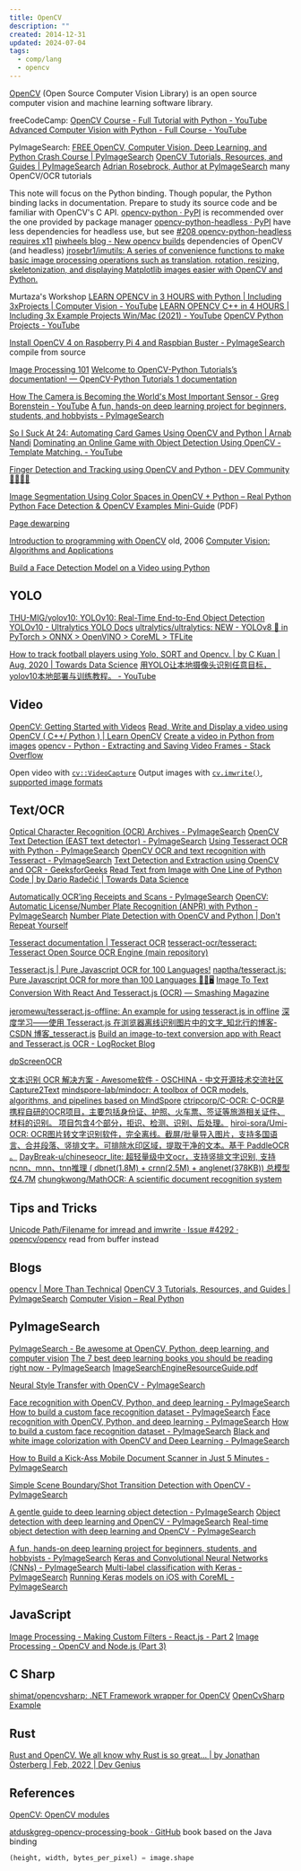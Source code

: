 ```yaml
---
title: OpenCV
description: ""
created: 2014-12-31
updated: 2024-07-04
tags:
  - comp/lang
  - opencv
---
```


[OpenCV](http://opencv.org/) (Open Source Computer Vision Library) is an open source computer vision and machine learning software library.

freeCodeCamp:
[OpenCV Course - Full Tutorial with Python - YouTube](https://www.youtube.com/watch?v=oXlwWbU8l2o)
[Advanced Computer Vision with Python - Full Course - YouTube](https://www.youtube.com/watch?v=01sAkU_NvOY)

PyImageSearch:
[FREE OpenCV, Computer Vision, Deep Learning, and Python Crash Course | PyImageSearch](https://www.pyimagesearch.com/free-opencv-computer-vision-deep-learning-crash-course/)
[OpenCV Tutorials, Resources, and Guides | PyImageSearch](https://www.pyimagesearch.com/opencv-tutorials-resources-guides/)
[Adrian Rosebrock, Author at PyImageSearch](https://www.pyimagesearch.com/author/adrian/) many OpenCV/OCR tutorials

This note will focus on the Python binding. Though popular, the Python binding lacks in documentation. Prepare to study its source code and be familiar with OpenCV's C API.
[opencv-python · PyPI](https://pypi.org/project/opencv-python/) is recommended over the one provided by package manager
[opencv-python-headless · PyPI](https://pypi.org/project/opencv-python-headless/) have less dependencies for headless use, but see [#208 opencv-python-headless requires x11](https://github.com/skvark/opencv-python/issues/208)
[piwheels blog - New opencv builds](https://blog.piwheels.org/new-opencv-builds/) dependencies of OpenCV (and headless)
[jrosebr1/imutils: A series of convenience functions to make basic image processing operations such as translation, rotation, resizing, skeletonization, and displaying Matplotlib images easier with OpenCV and Python.](https://github.com/jrosebr1/imutils)

Murtaza's Workshop
[LEARN OPENCV in 3 HOURS with Python | Including 3xProjects | Computer Vision - YouTube](https://www.youtube.com/watch?v=WQeoO7MI0Bs)
[LEARN OPENCV C++ in 4 HOURS | Including 3x Example Projects Win/Mac (2021) - YouTube](https://www.youtube.com/watch?v=2FYm3GOonhk)
[OpenCV Python Projects - YouTube](https://www.youtube.com/playlist?list=PLMoSUbG1Q_r8jFS04rot-3NzidnV54Z2q)

[Install OpenCV 4 on Raspberry Pi 4 and Raspbian Buster - PyImageSearch](https://www.pyimagesearch.com/2019/09/16/install-opencv-4-on-raspberry-pi-4-and-raspbian-buster/) compile from source

[Image Processing 101](https://codewords.recurse.com/issues/six/image-processing-101)
[Welcome to OpenCV-Python Tutorials’s documentation! — OpenCV-Python Tutorials 1 documentation](https://opencv-python-tutroals.readthedocs.io/en/latest/)

[How The Camera is Becoming the World's Most Important Sensor - Greg Borenstein - YouTube](https://www.youtube.com/watch?v=QLvoCiO5DqU)
[A fun, hands-on deep learning project for beginners, students, and hobbyists - PyImageSearch](https://www.pyimagesearch.com/2018/04/30/a-fun-hands-on-deep-learning-project-for-beginners-students-and-hobbyists/)

[So I Suck At 24: Automating Card Games Using OpenCV and Python | Arnab Nandi](http://arnab.org/blog/so-i-suck-24-automating-card-games-using-opencv-and-python)
[Dominating an Online Game with Object Detection Using OpenCV - Template Matching. - YouTube](https://www.youtube.com/watch?v=vXqKniVe6P8)

[Finger Detection and Tracking using OpenCV and Python - DEV Community 👩‍💻👨‍💻](https://dev.to/amarlearning/finger-detection-and-tracking-using-opencv-and-python-586m)

[Image Segmentation Using Color Spaces in OpenCV + Python – Real Python](https://realpython.com/python-opencv-color-spaces/)
[Python Face Detection & OpenCV Examples Mini-Guide](https://static.realpython.com/guides/python-opencv-examples.pdf) (PDF)

[Page dewarping](https://mzucker.github.io/2016/08/15/page-dewarping.html)

[Introduction to programming with OpenCV](http://www.cs.iit.edu/~agam/cs512/lect-notes/opencv-intro/) old, 2006
[Computer Vision: Algorithms and Applications](http://szeliski.org/Book/)

[Build a Face Detection Model on a Video using Python](https://www.analyticsvidhya.com/blog/2018/12/introduction-face-detection-video-deep-learning-python/)

## YOLO

[THU-MIG/yolov10: YOLOv10: Real-Time End-to-End Object Detection](https://github.com/THU-MIG/yolov10)
[YOLOv10 - Ultralytics YOLO Docs](https://docs.ultralytics.com/models/yolov10/)
[ultralytics/ultralytics: NEW - YOLOv8 🚀 in PyTorch > ONNX > OpenVINO > CoreML > TFLite](https://github.com/ultralytics/ultralytics)

[How to track football players using Yolo, SORT and Opencv. | by C Kuan | Aug, 2020 | Towards Data Science](https://towardsdatascience.com/how-to-track-football-players-using-yolo-sort-and-opencv-6c58f71120b8)
[用YOLO让本地摄像头识别任意目标，yolov10本地部署与训练教程。 - YouTube](https://www.youtube.com/watch?v=7YRJIAIhMpw)

## Video

[OpenCV: Getting Started with Videos](https://docs.opencv.org/master/dd/d43/tutorial_py_video_display.html)
[Read, Write and Display a video using OpenCV ( C++/ Python ) | Learn OpenCV](https://www.learnopencv.com/read-write-and-display-a-video-using-opencv-cpp-python/)
[Create a video in Python from images](http://www.xavierdupre.fr/blog/2016-03-30_nojs.html)
[opencv - Python - Extracting and Saving Video Frames - Stack Overflow](https://stackoverflow.com/questions/33311153/python-extracting-and-saving-video-frames?utm_medium=organic&utm_source=google_rich_qa&utm_campaign=google_rich_qa)

Open video with [`cv::VideoCapture`](https://docs.opencv.org/master/d8/dfe/classcv_1_1VideoCapture.html)
Output images with [`cv.imwrite()`](https://docs.opencv.org/master/d4/da8/group__imgcodecs.html#gabbc7ef1aa2edfaa87772f1202d67e0ce), [supported image formats](https://docs.opencv.org/master/d4/da8/group__imgcodecs.html#ga288b8b3da0892bd651fce07b3bbd3a56)

## Text/OCR

[Optical Character Recognition (OCR) Archives - PyImageSearch](https://pyimagesearch.com/category/optical-character-recognition-ocr/)
[OpenCV Text Detection (EAST text detector) - PyImageSearch](https://www.pyimagesearch.com/2018/08/20/opencv-text-detection-east-text-detector/)
[Using Tesseract OCR with Python - PyImageSearch](https://www.pyimagesearch.com/2017/07/10/using-tesseract-ocr-python/)
[OpenCV OCR and text recognition with Tesseract - PyImageSearch](https://www.pyimagesearch.com/2018/09/17/opencv-ocr-and-text-recognition-with-tesseract/)
[Text Detection and Extraction using OpenCV and OCR - GeeksforGeeks](https://www.geeksforgeeks.org/text-detection-and-extraction-using-opencv-and-ocr/)
[Read Text from Image with One Line of Python Code | by Dario Radečić | Towards Data Science](https://towardsdatascience.com/read-text-from-image-with-one-line-of-python-code-c22ede074cac)

[Automatically OCR’ing Receipts and Scans - PyImageSearch](https://www.pyimagesearch.com/2021/10/27/automatically-ocring-receipts-and-scans/)
[OpenCV: Automatic License/Number Plate Recognition (ANPR) with Python - PyImageSearch](https://pyimagesearch.com/2020/09/21/opencv-automatic-license-number-plate-recognition-anpr-with-python/)
[Number Plate Detection with OpenCV and Python | Don't Repeat Yourself](https://dontrepeatyourself.org/post/number-plate-detection-with-opencv-and-python/)

[Tesseract documentation | Tesseract OCR](https://tesseract-ocr.github.io/)
[tesseract-ocr/tesseract: Tesseract Open Source OCR Engine (main repository)](https://github.com/tesseract-ocr/tesseract)

[Tesseract.js | Pure Javascript OCR for 100 Languages!](https://tesseract.projectnaptha.com/)
[naptha/tesseract.js: Pure Javascript OCR for more than 100 Languages 📖🎉🖥](https://github.com/naptha/tesseract.js)
[Image To Text Conversion With React And Tesseract.js (OCR) — Smashing Magazine](https://www.smashingmagazine.com/2021/06/image-text-conversion-react-tesseract-js-ocr/)

[jeromewu/tesseract.js-offline: An example for using tesseract.js in offline](https://github.com/jeromewu/tesseract.js-offline)
[深度学习——使用 Tesseract.js 在浏览器离线识别图片中的文字\_知北行的博客-CSDN 博客\_tesseract.js](https://blog.csdn.net/qq_35077107/article/details/105341115)
[Build an image-to-text conversion app with React and Tesseract.js OCR - LogRocket Blog](https://blog.logrocket.com/build-image-text-conversion-app-react-tesseractjs/)

[dpScreenOCR](https://danpla.github.io/dpscreenocr/en/)

[文本识别 OCR 解决方案 - Awesome软件 - OSCHINA - 中文开源技术交流社区](https://www.oschina.net/project/awesome?columnId=62)
[Capture2Text](https://capture2text.sourceforge.net/)
[mindspore-lab/mindocr: A toolbox of OCR models, algorithms, and pipelines based on MindSpore](https://github.com/mindspore-lab/mindocr)
[ctripcorp/C-OCR: C-OCR是携程自研的OCR项目，主要包括身份证、护照、火车票、签证等旅游相关证件、材料的识别。 项目包含4个部分，拒识、检测、识别、后处理。](https://github.com/ctripcorp/C-OCR)
[hiroi-sora/Umi-OCR: OCR图片转文字识别软件，完全离线。截屏/批量导入图片，支持多国语言、合并段落、竖排文字。可排除水印区域，提取干净的文本。基于 PaddleOCR 。](https://github.com/hiroi-sora/Umi-OCR)
[DayBreak-u/chineseocr_lite: 超轻量级中文ocr，支持竖排文字识别, 支持ncnn、mnn、tnn推理 ( dbnet(1.8M) + crnn(2.5M) + anglenet(378KB)) 总模型仅4.7M](https://github.com/DayBreak-u/chineseocr_lite)
[chungkwong/MathOCR: A scientific document recognition system](https://github.com/chungkwong/MathOCR)

## Tips and Tricks

[Unicode Path/Filename for imread and imwrite · Issue #4292 · opencv/opencv](https://github.com/opencv/opencv/issues/4292#issuecomment-601686965) read from buffer instead

## Blogs

[opencv | More Than Technical](http://www.morethantechnical.com/category/opencv/)
[OpenCV 3 Tutorials, Resources, and Guides | PyImageSearch](https://www.pyimagesearch.com/opencv-tutorials-resources-guides/)
[Computer Vision – Real Python](https://realpython.com/tutorials/computer-vision/)

## PyImageSearch

[PyImageSearch - Be awesome at OpenCV, Python, deep learning, and computer vision](https://www.pyimagesearch.com/)
[The 7 best deep learning books you should be reading right now - PyImageSearch](https://www.pyimagesearch.com/2018/03/05/7-best-deep-learning-books-reading-right-now/)
[ImageSearchEngineResourceGuide.pdf](./_assets/opencv/ImageSearchEngineResourceGuide.pdf)

[Neural Style Transfer with OpenCV - PyImageSearch](https://www.pyimagesearch.com/2018/08/27/neural-style-transfer-with-opencv/)

[Face recognition with OpenCV, Python, and deep learning - PyImageSearch](https://www.pyimagesearch.com/2018/06/18/face-recognition-with-opencv-python-and-deep-learning/)
[How to build a custom face recognition dataset - PyImageSearch](https://www.pyimagesearch.com/2018/06/11/how-to-build-a-custom-face-recognition-dataset/)
[Face recognition with OpenCV, Python, and deep learning - PyImageSearch](https://www.pyimagesearch.com/2018/06/18/face-recognition-with-opencv-python-and-deep-learning/)
[How to build a custom face recognition dataset - PyImageSearch](https://www.pyimagesearch.com/2018/06/11/how-to-build-a-custom-face-recognition-dataset/)
[Black and white image colorization with OpenCV and Deep Learning - PyImageSearch](https://www.pyimagesearch.com/2019/02/25/black-and-white-image-colorization-with-opencv-and-deep-learning/)

[How to Build a Kick-Ass Mobile Document Scanner in Just 5 Minutes - PyImageSearch](https://www.pyimagesearch.com/2014/09/01/build-kick-ass-mobile-document-scanner-just-5-minutes/)

[Simple Scene Boundary/Shot Transition Detection with OpenCV - PyImageSearch](https://www.pyimagesearch.com/2019/08/19/simple-scene-boundary-shot-transition-detection-with-opencv/)

[A gentle guide to deep learning object detection - PyImageSearch](https://www.pyimagesearch.com/2018/05/14/a-gentle-guide-to-deep-learning-object-detection/)
[Object detection with deep learning and OpenCV - PyImageSearch](https://www.pyimagesearch.com/2017/09/11/object-detection-with-deep-learning-and-opencv/)
[Real-time object detection with deep learning and OpenCV - PyImageSearch](https://www.pyimagesearch.com/2017/09/18/real-time-object-detection-with-deep-learning-and-opencv/)

[A fun, hands-on deep learning project for beginners, students, and hobbyists - PyImageSearch](https://www.pyimagesearch.com/2018/04/30/a-fun-hands-on-deep-learning-project-for-beginners-students-and-hobbyists/)
[Keras and Convolutional Neural Networks (CNNs) - PyImageSearch](https://www.pyimagesearch.com/2018/04/16/keras-and-convolutional-neural-networks-cnns/)
[Multi-label classification with Keras - PyImageSearch](https://www.pyimagesearch.com/2018/05/07/multi-label-classification-with-keras/)
[Running Keras models on iOS with CoreML - PyImageSearch](https://www.pyimagesearch.com/2018/04/23/running-keras-models-on-ios-with-coreml/)

## JavaScript

[Image Processing - Making Custom Filters - React.js - Part 2](https://overflowjs.com/posts/Image-Processing-Making-Custom-Filters-Reactjs-Part-2.html)
[Image Processing - OpenCV and Node.js (Part 3)](https://overflowjs.com/posts/Image-Processing-OpenCV-and-Nodejs-Part-3.html)

## C Sharp

[shimat/opencvsharp: .NET Framework wrapper for OpenCV](https://github.com/shimat/opencvsharp)
[OpenCvSharp Example](https://www.csharpcodi.com/csharp-examples/?api=OpenCvSharp)

## Rust

[Rust and OpenCV. We all know why Rust is so great… | by Jonathan Österberg | Feb, 2022 | Dev Genius](https://blog.devgenius.io/rust-and-opencv-bb0467bf35ff)

## References

[OpenCV: OpenCV modules](https://docs.opencv.org/master/)

[atduskgreg-opencv-processing-book · GitHub](https://github.com/atduskgreg/opencv-processing-book) book based on the Java binding

```python
(height, width, bytes_per_pixel) = image.shape
```
